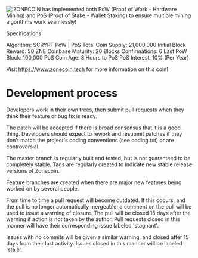 <a href="https://www.zonecoin.tech"><img src="https://s31.postimg.org/z85te9gez/wallet_coin.png" border="0" align="left"></a>

ZONECOIN has implemented both PoW (Proof of Work - Hardware Mining) and PoS (Proof of Stake - Wallet Staking) to ensure multiple mining algorithms work seamlessly!

Specifications

Algorithm: SCRYPT PoW | PoS 
Total Coin Supply: 21,000,000 
Initial Block Reward: 50 ZNE 
Coinbase Maturity: 20 Blocks 
Confirmations: 6 
Last PoW Block: 100,000 
PoS Coin Age: 8 Hours to PoS 
PoS Interest: 10% (Per Year)

Visit https://www.zonecoin.tech for more information on this coin!

Development process
===========================

Developers work in their own trees, then submit pull requests when
they think their feature or bug fix is ready.

The patch will be accepted if there is broad consensus that it is a
good thing.  Developers should expect to rework and resubmit patches
if they don't match the project's coding conventions (see coding.txt)
or are controversial.

The master branch is regularly built and tested, but is not guaranteed
to be completely stable. Tags are regularly created to indicate new
stable release versions of Zonecoin.

Feature branches are created when there are major new features being
worked on by several people.

From time to time a pull request will become outdated. If this occurs, and
the pull is no longer automatically mergeable; a comment on the pull will
be used to issue a warning of closure. The pull will be closed 15 days
after the warning if action is not taken by the author. Pull requests closed
in this manner will have their corresponding issue labeled 'stagnant'.

Issues with no commits will be given a similar warning, and closed after
15 days from their last activity. Issues closed in this manner will be 
labeled 'stale'.
